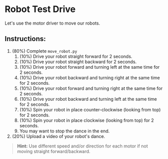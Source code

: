 # Robot Test Drive
Let's use the motor driver to move our robots.
## Instructions:
1. (80%) Complete `move_robot.py`
    1. (10%) Drive your robot straight forward for 2 seconds.
    2. (10%) Drive your robot straight backward for 2 seconds.
    3. (10%) Drive your robot forward and turning left at the same time for 2 seconds.
    4. (10%) Drive your robot backward and turning right at the same time for 2 seconds.
    5. (10%) Drive your robot forward and turning right at the same time for 2 seconds.
    6. (10%) Drive your robot backward and turning left at the same time for 2 seconds.
    7. (10%) Spin your robot in place counter-clockwise (looking from top) for 2 seconds.
    8. (10%) Spin your robot in place clockwise (looking from top) for 2 seconds.
    9. You may want to stop the dance in the end.
2. (20%) Upload a video of your robot's dance.

> **Hint:** Use different speed and/or direction for each motor if not moving straight forward/backward.
